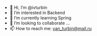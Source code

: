 - 👋 Hi, I’m @ivturbin
- 👀 I’m interested in Backend
- 🌱 I’m currently learning Spring
- 💞️ I’m looking to collaborate ...
- 📫 How to reach me: van_turbin@mail.ru

<!---
ivturbin/ivturbin is a ✨ special ✨ repository because its `README.md` (this file) appears on your GitHub profile.
You can click the Preview link to take a look at your changes.
--->
